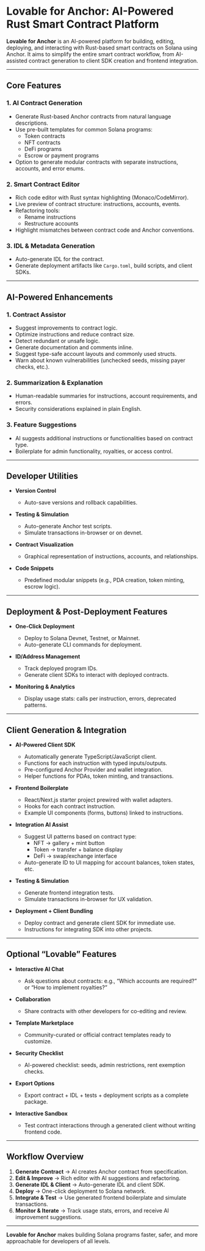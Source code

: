 # Lovable for Anchor: AI-Powered Rust Smart Contract Platform

**Lovable for Anchor** is an AI-powered platform for building, editing, deploying, and interacting with Rust-based smart contracts on Solana using Anchor. It aims to simplify the entire smart contract workflow, from AI-assisted contract generation to client SDK creation and frontend integration.

---

## **Core Features**

### **1. AI Contract Generation**

- Generate Rust-based Anchor contracts from natural language descriptions.
- Use pre-built templates for common Solana programs:
  - Token contracts
  - NFT contracts
  - DeFi programs
  - Escrow or payment programs
- Option to generate modular contracts with separate instructions, accounts, and error enums.

### **2. Smart Contract Editor**

- Rich code editor with Rust syntax highlighting (Monaco/CodeMirror).
- Live preview of contract structure: instructions, accounts, events.
- Refactoring tools:
  - Rename instructions
  - Restructure accounts
- Highlight mismatches between contract code and Anchor conventions.

### **3. IDL & Metadata Generation**

- Auto-generate IDL for the contract.
- Generate deployment artifacts like `Cargo.toml`, build scripts, and client SDKs.

---

## **AI-Powered Enhancements**

### **1. Contract Assistor**

- Suggest improvements to contract logic.
- Optimize instructions and reduce contract size.
- Detect redundant or unsafe logic.
- Generate documentation and comments inline.
- Suggest type-safe account layouts and commonly used structs.
- Warn about known vulnerabilities (unchecked seeds, missing payer checks, etc.).

### **2. Summarization & Explanation**

- Human-readable summaries for instructions, account requirements, and errors.
- Security considerations explained in plain English.

### **3. Feature Suggestions**

- AI suggests additional instructions or functionalities based on contract type.
- Boilerplate for admin functionality, royalties, or access control.

---

## **Developer Utilities**

- **Version Control**
  - Auto-save versions and rollback capabilities.
- **Testing & Simulation**
  - Auto-generate Anchor test scripts.
  - Simulate transactions in-browser or on devnet.
- **Contract Visualization**

  - Graphical representation of instructions, accounts, and relationships.

- **Code Snippets**
  - Predefined modular snippets (e.g., PDA creation, token minting, escrow logic).

---

## **Deployment & Post-Deployment Features**

- **One-Click Deployment**
  - Deploy to Solana Devnet, Testnet, or Mainnet.
  - Auto-generate CLI commands for deployment.
- **ID/Address Management**

  - Track deployed program IDs.
  - Generate client SDKs to interact with deployed contracts.

- **Monitoring & Analytics**
  - Display usage stats: calls per instruction, errors, deprecated patterns.

---

## **Client Generation & Integration**

- **AI-Powered Client SDK**

  - Automatically generate TypeScript/JavaScript client.
  - Functions for each instruction with typed inputs/outputs.
  - Pre-configured Anchor Provider and wallet integration.
  - Helper functions for PDAs, token minting, and transactions.

- **Frontend Boilerplate**

  - React/Next.js starter project prewired with wallet adapters.
  - Hooks for each contract instruction.
  - Example UI components (forms, buttons) linked to instructions.

- **Integration AI Assist**

  - Suggest UI patterns based on contract type:
    - NFT → gallery + mint button
    - Token → transfer + balance display
    - DeFi → swap/exchange interface
  - Auto-generate ID to UI mapping for account balances, token states, etc.

- **Testing & Simulation**

  - Generate frontend integration tests.
  - Simulate transactions in-browser for UX validation.

- **Deployment + Client Bundling**
  - Deploy contract and generate client SDK for immediate use.
  - Instructions for integrating SDK into other projects.

---

## **Optional “Lovable” Features**

- **Interactive AI Chat**
  - Ask questions about contracts: e.g., “Which accounts are required?” or “How to implement royalties?”
- **Collaboration**
  - Share contracts with other developers for co-editing and review.
- **Template Marketplace**

  - Community-curated or official contract templates ready to customize.

- **Security Checklist**

  - AI-powered checklist: seeds, admin restrictions, rent exemption checks.

- **Export Options**

  - Export contract + IDL + tests + deployment scripts as a complete package.

- **Interactive Sandbox**
  - Test contract interactions through a generated client without writing frontend code.

---

## **Workflow Overview**

1. **Generate Contract** → AI creates Anchor contract from specification.
2. **Edit & Improve** → Rich editor with AI suggestions and refactoring.
3. **Generate IDL & Client** → Auto-generate IDL and client SDK.
4. **Deploy** → One-click deployment to Solana network.
5. **Integrate & Test** → Use generated frontend boilerplate and simulate transactions.
6. **Monitor & Iterate** → Track usage stats, errors, and receive AI improvement suggestions.

---

**Lovable for Anchor** makes building Solana programs faster, safer, and more approachable for developers of all levels.
